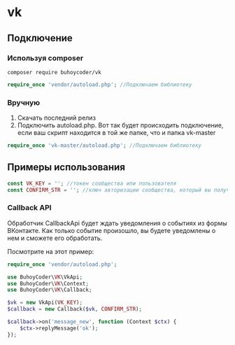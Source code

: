 # vk
## Подключение
### Используя composer
```
composer require buhoycoder/vk
```
```php
require_once 'vendor/autoload.php'; //Подключаем библиотеку
```
### Вручную
1. Скачать последний релиз
2. Подключить autoload.php. Вот так будет происходить подключение, если ваш скрипт находится в той же папке, что и папка vk-master
```php
require_once 'vk-master/autoload.php'; //Подключаем библиотеку
```
## Примеры использования
```php
const VK_KEY = ''; //токен сообщества или пользователя
const CONFIRM_STR = ''; //ключ авторизации сообщества, который вы получили
```
### Callback API
Обработчик CallbackApi будет ждать уведомления о событиях из формы ВКонтакте.
Как только событие произошло, вы будете уведомлены о нем и сможете его обработать.

Посмотрите на этот пример:
```php
require_once 'vendor/autoload.php';

use BuhoyCoder\VK\VkApi;
use BuhoyCoder\VK\Context;
use BuhoyCoder\VK\Callback;

$vk = new VkApi(VK_KEY);
$callback = new Callback($vk, CONFIRM_STR);

$callback->on('message_new', function (Context $ctx) {
    $ctx->replyMessage('ok');
});
```
